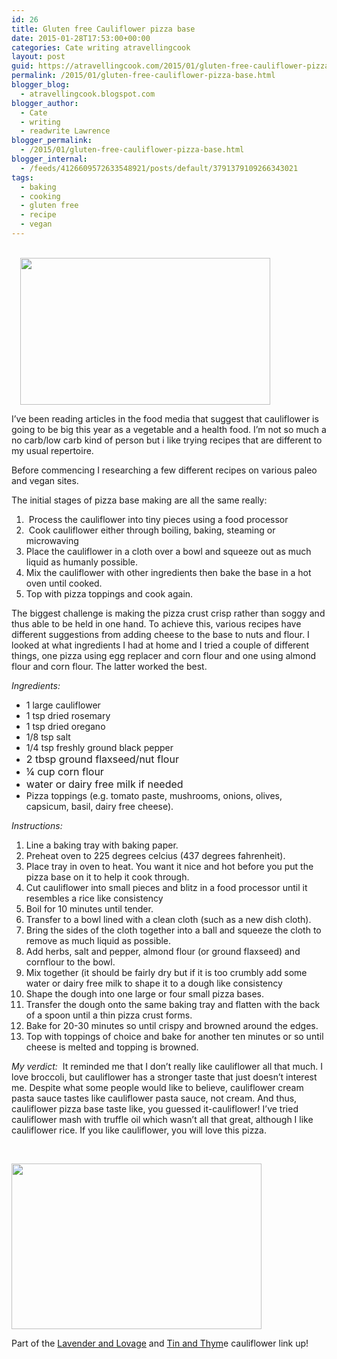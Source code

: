```yaml
---
id: 26
title: Gluten free Cauliflower pizza base
date: 2015-01-28T17:53:00+00:00
categories: Cate writing atravellingcook
layout: post
guid: https://atravellingcook.com/2015/01/gluten-free-cauliflower-pizza-base.html
permalink: /2015/01/gluten-free-cauliflower-pizza-base.html
blogger_blog:
  - atravellingcook.blogspot.com
blogger_author:
  - Cate
  - writing
  - readwrite Lawrence
blogger_permalink:
  - /2015/01/gluten-free-cauliflower-pizza-base.html
blogger_internal:
  - /feeds/4126609572633548921/posts/default/3791379109266343021
tags:
  - baking
  - cooking
  - gluten free
  - recipe
  - vegan
---
```


                         <a style="margin-left: 1em; margin-right: 1em; text-align: center;" href="https://4.bp.blogspot.com/-PwThUj2U3ks/VMn5QtLHJkI/AAAAAAAAKkA/D0JX7rs6fGk/s1600/16276819396_8de5600c99_k%2B(1).jpg"><img src="https://4.bp.blogspot.com/-PwThUj2U3ks/VMn5QtLHJkI/AAAAAAAAKkA/D0JX7rs6fGk/s1600/16276819396_8de5600c99_k%2B(1).jpg" alt="" width="400" height="235" border="0" /></a>






  I&#8217;ve been reading articles in the food media that suggest that cauliflower is going to be big this year as a vegetable and a health food. I&#8217;m not so much a no carb/low carb kind of person but i like trying recipes that are different to my usual repertoire.








  Before commencing I researching a few different recipes on various paleo and vegan sites.






  The initial stages of pizza base making are all the same really:





  1.  Process the cauliflower into tiny pieces using a food processor
  2.  Cook cauliflower either through boiling, baking, steaming or microwaving
  3. Place the cauliflower in a cloth over a bowl and squeeze out as much liquid as humanly possible.
  4. Mix the cauliflower with other ingredients then bake the base in a hot oven until cooked.
  5. Top with pizza toppings and cook again.

The biggest challenge is making the pizza crust crisp rather than soggy and thus able to be held in one hand. To achieve this, various recipes have different suggestions from adding cheese to the base to nuts and flour. I looked at what ingredients I had at home and I tried a couple of different things, one pizza using egg replacer and corn flour and one using almond flour and corn flour. The latter worked the best.


  <i>Ingredients:</i> 
  
  <ul>
    <li>
      1 large cauliflower
    </li>
    <li>
      1 tsp dried rosemary
    </li>
    <li>
      1 tsp dried oregano
    </li>
    <li>
      1/8 tsp salt
    </li>
    <li>
      1/4 tsp freshly ground black pepper
    </li>
    <li>
      <span style="font-size: 16px; line-height: inherit;">2 tbsp ground flaxseed/nut flour
    </li>
    <li>
      <span style="font-size: 16px; line-height: inherit;">¼ cup corn flour
    </li>
    <li>
      <span style="font-size: 16px; line-height: inherit;">water or dairy free milk if needed
    </li>
    <li>
      Pizza toppings (e.g. tomato paste, mushrooms, onions, olives, capsicum, basil, dairy free cheese).
    </li>
  </ul>






  <i>Instructions:</i> 
  
  <ol>
    <li>
      Line a baking tray with baking paper.
    </li>
    <li>
      Preheat oven to 225 degrees celcius (437 degrees fahrenheit).
    </li>
    <li>
      Place tray in oven to heat. You want it nice and hot before you put the pizza base on it to help it cook through.
    </li>
    <li>
      Cut cauliflower into small pieces and blitz in a food processor until it resembles a rice like consistency
    </li>
    <li>
      Boil for 10 minutes until tender.
    </li>
    <li>
      Transfer to a bowl lined with a clean cloth (such as a new dish cloth).
    </li>
    <li>
      Bring the sides of the cloth together into a ball and squeeze the cloth to remove as much liquid as possible.
    </li>
    <li>
      Add herbs, salt and pepper, almond flour (or ground flaxseed) and cornflour to the bowl.
    </li>
    <li>
      Mix together (it should be fairly dry but if it is too crumbly add some water or dairy free milk to shape it to a dough like consistency
    </li>
    <li>
      Shape the dough into one large or four small pizza bases.
    </li>
    <li>
      Transfer the dough onto the same baking tray and flatten with the back of a spoon until a thin pizza crust forms.
    </li>
    <li>
      <span style="text-align: center;">Bake for 20-30 minutes so until crispy and browned around the edges.
    </li>
    <li>
      <span style="text-align: center;">Top with toppings of choice and bake for another ten minutes or so until cheese is melted and topping is browned. 
    </li>
  </ol>


<span style="text-align: center;"><i>My verdict:  </i>It reminded me that I don&#8217;t really like cauliflower all that much. I love broccoli, but cauliflower has a stronger taste that just doesn&#8217;t interest me. Despite what some people would like to believe, cauliflower cream pasta sauce tastes like cauliflower pasta sauce, not cream. And thus, cauliflower pizza base taste like, you guessed it-cauliflower! <span style="text-align: center;">I&#8217;ve tried cauliflower mash with truffle oil which wasn&#8217;t all that great, although I like cauliflower rice. If you like cauliflower, you will love this pizza. 
  
<span style="text-align: center;"><br /> 


  <a  href="https://2.bp.blogspot.com/-A24IH1IGGOQ/VMn6U4sa-ZI/AAAAAAAAKkM/JNUDNJlLB4Y/s1600/16115206918_720294eaaf_k.jpg"><img src="https://2.bp.blogspot.com/-A24IH1IGGOQ/VMn6U4sa-ZI/AAAAAAAAKkM/JNUDNJlLB4Y/s1600/16115206918_720294eaaf_k.jpg" alt="" width="400" height="265" border="0" /></a>









  Part of the <a href="https://www.lavenderandlovage.com/2015/05/the-cool-cauliflower-recipe-collection-linky-party-and-blog-hop.html">Lavender and Lovage</a> and <a href="https://tinandthyme.uk/">Tin and Thym</a>e cauliflower link up!
